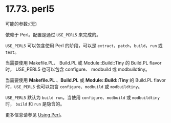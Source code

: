 # 17.73. perl5

可能的参数:(无)

依赖于 Perl。配置是通过 `USE_PERL5` 来完成的。

`USE_PERL5` 可以包含使用 Perl 的阶段，可以是 `extract`，`patch`，`build`，`run` 或 `test`。

当需要使用 Makefile.PL、 Build.PL 或 Module::Build::Tiny 的 Build.PL flavor 时， USE_PERL5 也可以包含 configure、 modbuild 或 modbuildtiny。

当需要使用 **Makefile.PL** 、**Build.PL** 或 **Module::Build::Tiny** 的 Build.PL flavor 时，`USE_PERL5` 也可以包含 `configure`、`modbuild` 或 `modbuildtiny`。

`USE_PERL5` 默认为 `build run`。当使用 `configure`、`modbuild` 或 `modbuildtiny` 时， `build` 和 `run` 是隐含的。

更多信息请参见 [Using Perl](https://docs.freebsd.org/en/books/porters-handbook/special/index.html#using-perl)。
